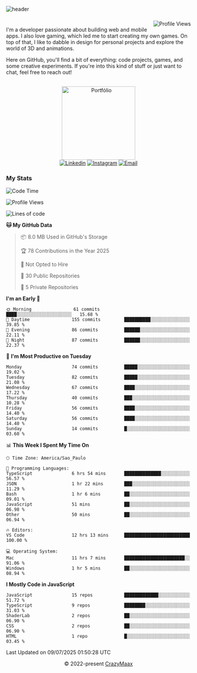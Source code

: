 ![header](https://github.com/user-attachments/assets/b00bb293-d5d2-40e2-b030-18682d9611b7)
###
<img align="right" src="https://komarev.com/ghpvc/?username=crazymaax&color=AE82CE&label=Profile+views" alt="Profile Views">

#
<div align="left">
I'm a developer passionate about building web and mobile apps. I also love gaming, which led me to start creating my own games. On top of that, I like to dabble in design for personal projects and explore the world of 3D and animations.

Here on GitHub, you'll find a bit of everything: code projects, games, and some creative experiments. If you're into this kind of stuff or just want to chat, feel free to reach out!

</div>

##

<div align="center">
  <a href="https://portfolio-max-crazymaax.vercel.app/" target="_blank"><img
      height="200em"
      src="https://github.com/user-attachments/assets/12cd41c7-5753-421f-b3d3-1623c48de6d4"
      target="_blank" alt="Portfólio"></a>
  <div align="center">
    <a href="https://www.linkedin.com/in/maxmilan/" target="_blank"><img
        src="https://img.shields.io/badge/LinkedIn-0077B5?style=for-the-badge&logo=linkedin&logoColor=white"
        target="_blank" alt="Linkedin"></a>
    <a href="https://www.instagram.com/crazy_maax/" target="_blank"><img
        src="https://img.shields.io/badge/Instagram-E4405F?style=for-the-badge&logo=instagram&logoColor=white"
        target="_blank" alt="Instagram"></a>
    <a href="mailto:oliveira.maxmilan@gmail.com" target="_blank"><img
        src="https://img.shields.io/badge/Gmail-D14836?style=for-the-badge&logo=gmail&logoColor=white"
        target="_blank" alt="Email"></a>
  </div>
</div>

### My Stats
<!--START_SECTION:waka-->
![Code Time](http://img.shields.io/badge/Code%20Time-2%2C061%20hrs%2054%20mins-blue)

![Profile Views](http://img.shields.io/badge/Profile%20Views-0-blue)

![Lines of code](https://img.shields.io/badge/From%20Hello%20World%20I%27ve%20Written-170.6%20thousand%20lines%20of%20code-blue)

**🐱 My GitHub Data** 

> 📦 8.0 MB Used in GitHub's Storage 
 > 
> 🏆 78 Contributions in the Year 2025
 > 
> 🚫 Not Opted to Hire
 > 
> 📜 30 Public Repositories 
 > 
> 🔑 5 Private Repositories 
 > 
**I'm an Early 🐤** 

```text
🌞 Morning                61 commits          ████░░░░░░░░░░░░░░░░░░░░░   15.68 % 
🌆 Daytime                155 commits         ██████████░░░░░░░░░░░░░░░   39.85 % 
🌃 Evening                86 commits          ██████░░░░░░░░░░░░░░░░░░░   22.11 % 
🌙 Night                  87 commits          ██████░░░░░░░░░░░░░░░░░░░   22.37 % 
```
📅 **I'm Most Productive on Tuesday** 

```text
Monday                   74 commits          █████░░░░░░░░░░░░░░░░░░░░   19.02 % 
Tuesday                  82 commits          █████░░░░░░░░░░░░░░░░░░░░   21.08 % 
Wednesday                67 commits          ████░░░░░░░░░░░░░░░░░░░░░   17.22 % 
Thursday                 40 commits          ███░░░░░░░░░░░░░░░░░░░░░░   10.28 % 
Friday                   56 commits          ████░░░░░░░░░░░░░░░░░░░░░   14.40 % 
Saturday                 56 commits          ████░░░░░░░░░░░░░░░░░░░░░   14.40 % 
Sunday                   14 commits          █░░░░░░░░░░░░░░░░░░░░░░░░   03.60 % 
```


📊 **This Week I Spent My Time On** 

```text
🕑︎ Time Zone: America/Sao_Paulo

💬 Programming Languages: 
TypeScript               6 hrs 54 mins       ██████████████░░░░░░░░░░░   56.57 % 
JSON                     1 hr 22 mins        ███░░░░░░░░░░░░░░░░░░░░░░   11.29 % 
Bash                     1 hr 6 mins         ██░░░░░░░░░░░░░░░░░░░░░░░   09.01 % 
JavaScript               51 mins             ██░░░░░░░░░░░░░░░░░░░░░░░   06.98 % 
Other                    50 mins             ██░░░░░░░░░░░░░░░░░░░░░░░   06.94 % 

🔥 Editors: 
VS Code                  12 hrs 13 mins      █████████████████████████   100.00 % 

💻 Operating System: 
Mac                      11 hrs 7 mins       ███████████████████████░░   91.06 % 
Windows                  1 hr 5 mins         ██░░░░░░░░░░░░░░░░░░░░░░░   08.94 % 
```

**I Mostly Code in JavaScript** 

```text
JavaScript               15 repos            █████████████░░░░░░░░░░░░   51.72 % 
TypeScript               9 repos             ████████░░░░░░░░░░░░░░░░░   31.03 % 
ShaderLab                2 repos             ██░░░░░░░░░░░░░░░░░░░░░░░   06.90 % 
CSS                      2 repos             ██░░░░░░░░░░░░░░░░░░░░░░░   06.90 % 
HTML                     1 repo              █░░░░░░░░░░░░░░░░░░░░░░░░   03.45 % 
```




 Last Updated on 09/07/2025 01:50:28 UTC
<!--END_SECTION:waka-->

<p align="center">&copy; 2022-present <a href="https://github.com/crazymaax404/" target="_blank">CrazyMaax</a>
